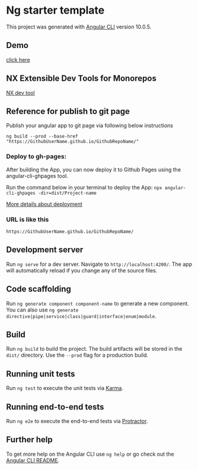 # Ng starter template

This project was generated with [Angular CLI](https://github.com/angular/angular-cli) version 10.0.5.

## Demo

[click here](https://raheemmohamed.github.io/ng-starter-template/)

## NX Extensible Dev Tools for Monorepos

[NX dev tool](https://nx.dev/angular)

## Reference for publish to git page

Publish your angular app to git page via following below instructions

`ng build --prod --base-href "https://GithubUserName.github.io/GithubRepoName/"`

### Deploy to gh-pages:

After building the App, you can now deploy it to Github Pages using the angular-cli-ghpages tool.

Run the command below in your terminal to deploy the App:
`npx angular-cli-ghpages -dir=dist/Project-name`

[More details about deployment](https://medium.com/tech-insights/how-to-deploy-angular-apps-to-github-pages-gh-pages-896c4e10f9b4)

### URL is like this

`https://GithubUserName.github.io/GithubRepoName/`

## Development server

Run `ng serve` for a dev server. Navigate to `http://localhost:4200/`. The app will automatically reload if you change any of the source files.

## Code scaffolding

Run `ng generate component component-name` to generate a new component. You can also use `ng generate directive|pipe|service|class|guard|interface|enum|module`.

## Build

Run `ng build` to build the project. The build artifacts will be stored in the `dist/` directory. Use the `--prod` flag for a production build.

## Running unit tests

Run `ng test` to execute the unit tests via [Karma](https://karma-runner.github.io).

## Running end-to-end tests

Run `ng e2e` to execute the end-to-end tests via [Protractor](http://www.protractortest.org/).

## Further help

To get more help on the Angular CLI use `ng help` or go check out the [Angular CLI README](https://github.com/angular/angular-cli/blob/master/README.md).
